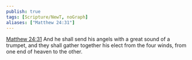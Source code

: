```yaml
---
publish: true
tags: [Scripture/NewT, noGraph]
aliases: ["Matthew 24:31"]
---
```

[Matthew 24:31](https://churchofjesuschrist.org/study/scriptures/nt/matt/24?lang=eng&id=p31#p31) And he shall send his angels with a great sound of a trumpet, and they shall gather together his elect from the four winds, from one end of heaven to the other.
